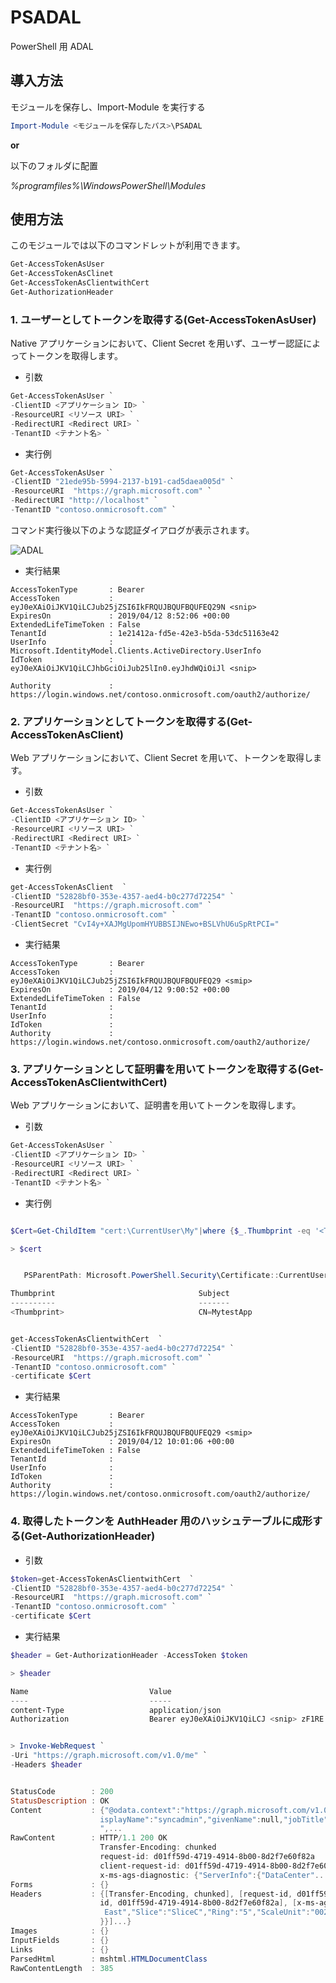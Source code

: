 # PSADAL
PowerShell 用 ADAL


## 導入方法

モジュールを保存し、Import-Module を実行する

```Powershell
Import-Module <モジュールを保存したパス>\PSADAL
```
**or**

以下のフォルダに配置

*%programfiles%\WindowsPowerShell\Modules*


## 使用方法

このモジュールでは以下のコマンドレットが利用できます。

```PowerShell
Get-AccessTokenAsUser
Get-AccessTokenAsClinet
Get-AccessTokenAsClientwithCert
Get-AuthorizationHeader
```

### 1. ユーザーとしてトークンを取得する(Get-AccessTokenAsUser)
Native アプリケーションにおいて、Client Secret を用いず、ユーザー認証によってトークンを取得します。

* 引数
```Powershell
Get-AccessTokenAsUser `
-ClientID <アプリケーション ID> `
-ResourceURI <リソース URI> `
-RedirectURI <Redirect URI> `
-TenantID <テナント名> `
```

* 実行例
```PowerShell
Get-AccessTokenAsUser `
-ClientID "21ede95b-5994-2137-b191-cad5daea005d" `
-ResourceURI  "https://graph.microsoft.com" `
-RedirectURI "http://localhost" `
-TenantID "contoso.onmicrosoft.com" `
```

コマンド実行後以下のような認証ダイアログが表示されます。

![ADAL](https://user-images.githubusercontent.com/35388078/56032264-aea60100-5d5c-11e9-8c72-dc4985abce46.jpg)


* 実行結果
```
AccessTokenType       : Bearer
AccessToken           : eyJ0eXAiOiJKV1QiLCJub25jZSI6IkFRQUJBQUFBQUFEQ29N <snip>
ExpiresOn             : 2019/04/12 8:52:06 +00:00
ExtendedLifeTimeToken : False
TenantId              : 1e21412a-fd5e-42e3-b5da-53dc51163e42
UserInfo              : Microsoft.IdentityModel.Clients.ActiveDirectory.UserInfo
IdToken               : eyJ0eXAiOiJKV1QiLCJhbGciOiJub25lIn0.eyJhdWQiOiJl <snip>

Authority             : https://login.windows.net/contoso.onmicrosoft.com/oauth2/authorize/
```


### 2. アプリケーションとしてトークンを取得する(Get-AccessTokenAsClient)
Web アプリケーションにおいて、Client Secret を用いて、トークンを取得します。

*  引数
```Powershell
Get-AccessTokenAsUser `
-ClientID <アプリケーション ID> `
-ResourceURI <リソース URI> `
-RedirectURI <Redirect URI> `
-TenantID <テナント名> `
```

* 実行例
```PowerShell
get-AccessTokenAsClient  `
-ClientID "52828bf0-353e-4357-aed4-b0c277d72254" `
-ResourceURI  "https://graph.microsoft.com" `
-TenantID "contoso.onmicrosoft.com" `
-ClientSecret "CvI4y+XAJMgUpomHYUBBSIJNEwo+BSLVhU6uSpRtPCI="
```

* 実行結果
```
AccessTokenType       : Bearer
AccessToken           : eyJ0eXAiOiJKV1QiLCJub25jZSI6IkFRQUJBQUFBQUFEQ29 <smip>
ExpiresOn             : 2019/04/12 9:00:52 +00:00
ExtendedLifeTimeToken : False
TenantId              :
UserInfo              :
IdToken               :
Authority             : https://login.windows.net/contoso.onmicrosoft.com/oauth2/authorize/
```


### 3. アプリケーションとして証明書を用いてトークンを取得する(Get-AccessTokenAsClientwithCert)
Web アプリケーションにおいて、証明書を用いてトークンを取得します。

* 引数
```Powershell
Get-AccessTokenAsUser `
-ClientID <アプリケーション ID> `
-ResourceURI <リソース URI> `
-RedirectURI <Redirect URI> `
-TenantID <テナント名> `
```

* 実行例
```PowerShell

$Cert=Get-ChildItem "cert:\CurrentUser\My"|where {$_.Thumbprint -eq '<Thumbprint>'}

> $cert


   PSParentPath: Microsoft.PowerShell.Security\Certificate::CurrentUser\My

Thumbprint                                Subject
----------                                -------
<Thumbprint>                              CN=MytestApp


get-AccessTokenAsClientwithCert  `
-ClientID "52828bf0-353e-4357-aed4-b0c277d72254" `
-ResourceURI  "https://graph.microsoft.com" `
-TenantID "contoso.onmicrosoft.com" `
-certificate $Cert
```

* 実行結果
```
AccessTokenType       : Bearer
AccessToken           : eyJ0eXAiOiJKV1QiLCJub25jZSI6IkFRQUJBQUFBQUFEQ29 <smip>
ExpiresOn             : 2019/04/12 10:01:06 +00:00
ExtendedLifeTimeToken : False
TenantId              :
UserInfo              :
IdToken               :
Authority             : https://login.windows.net/contoso.onmicrosoft.com/oauth2/authorize/
```


### 4. 取得したトークンを AuthHeader 用のハッシュテーブルに成形する(Get-AuthorizationHeader)

* 引数
```PowerShell
$token=get-AccessTokenAsClientwithCert  `
-ClientID "52828bf0-353e-4357-aed4-b0c277d72254" `
-ResourceURI  "https://graph.microsoft.com" `
-TenantID "contoso.onmicrosoft.com" `
-certificate $Cert
```

* 実行結果
```PowerShell
$header = Get-AuthorizationHeader -AccessToken $token

> $header

Name                           Value
----                           -----
content-Type                   application/json
Authorization                  Bearer eyJ0eXAiOiJKV1QiLCJ <snip> zF1RE...


> Invoke-WebRequest `
-Uri "https://graph.microsoft.com/v1.0/me" `
-Headers $header


StatusCode        : 200
StatusDescription : OK
Content           : {"@odata.context":"https://graph.microsoft.com/v1.0/$metadata#users/$entity","businessPhones":[],"d
                    isplayName":"syncadmin","givenName":null,"jobTitle":null,"mail":"testuser@contoso.onmicrosoft.com
                    ",...
RawContent        : HTTP/1.1 200 OK
                    Transfer-Encoding: chunked
                    request-id: d01ff59d-4719-4914-8b00-8d2f7e60f82a
                    client-request-id: d01ff59d-4719-4914-8b00-8d2f7e60f82a
                    x-ms-ags-diagnostic: {"ServerInfo":{"DataCenter"...
Forms             : {}
Headers           : {[Transfer-Encoding, chunked], [request-id, d01ff59d-4719-4914-8b00-8d2f7e60f82a], [client-request-
                    id, d01ff59d-4719-4914-8b00-8d2f7e60f82a], [x-ms-ags-diagnostic, {"ServerInfo":{"DataCenter":"Japan
                     East","Slice":"SliceC","Ring":"5","ScaleUnit":"002","RoleInstance":"AGSFE_IN_2","ADSiteName":"JPE"
                    }}]...}
Images            : {}
InputFields       : {}
Links             : {}
ParsedHtml        : mshtml.HTMLDocumentClass
RawContentLength  : 385
```




